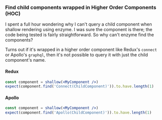 ### Find child components wrapped in Higher Order Components (HOC)

I spent a full hour wondering why I can't query a child component when shallow rendering using enzyme. I was sure the component is there; the code being tested is fairly straightforward. So why can't enzyme find the components?

Turns out if it's wrapped in a higher order component like Redux's `connect` or Apollo's `graphql`, then it's not possible to query it with just the child component's name.

#### Redux

```jsx
const component = shallow(<MyComponent />)
expect(component.find('Connect(ChildComponent)')).to.have.length(1)
```

#### Apollo

```jsx
const component = shallow(<MyComponent />)
expect(component.find('Apollo(ChildComponent)')).to.have.length(1)
```
